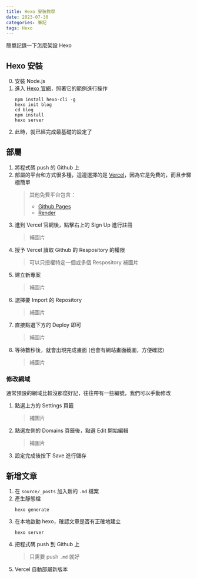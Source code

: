 ```yaml
---
title: Hexo 安裝教學
date: 2023-07-30
categories: 筆記
tags: Hexo
---
```


簡單記錄一下怎麼架設 Hexo

<!-- more -->

## Hexo 安裝
0. 安裝 Node.js
1. 進入 [Hexo 官網](https://hexo.io/zh-tw/index.html)，照著它的範例進行操作
   ```
   npm install hexo-cli -g
   hexo init blog
   cd blog
   npm install
   hexo server
   ```
2. 此時，就已經完成最基礎的設定了

## 部屬
1. 將程式碼 push 的 Github 上
2. 部屬的平台和方式很多種，這邊選擇的是 [Vercel](https://vercel.com/)，因為它是免費的，而且步驟極簡單
   > 其他免費平台包含：
   > - [Github Pages](https://pages.github.com/)
   > - [Render](https://render.com/)
3. 進到 Vercel 官網後，點擊右上的 Sign Up 進行註冊
   > 補圖片
4. 授予 Vercel 讀取 Github 的 Respository 的權限
   > 可以只授權特定一個或多個 Respository
   > 補圖片
5. 建立新專案
   > 補圖片
6. 選擇要 Import 的 Repository
   > 補圖片
7. 直接點選下方的 Deploy 即可
   > 補圖片
8. 等待數秒後，就會出現完成畫面 (也會有網站畫面截圖，方便確認)
   > 補圖片

### 修改網域
通常預設的網域比較沒那麼好記，往往帶有一些編號，我們可以手動修改
1. 點選上方的 Settings 頁籤
   > 補圖片
2. 點選左側的 Domains 頁籤後，點選 Edit 開始編輯
   > 補圖片
3. 設定完成後按下 Save 進行儲存

## 新增文章
1. 在 `source/_posts` 加入新的 `.md` 檔案
2. 產生靜態檔
   ```
   hexo generate
   ```
3. 在本地啟動 hexo，確認文章是否有正確地建立
   ```
   hexo server
   ```
4. 把程式碼 push 到 Github 上
   > 只需要 push `.md` 就好 
5. Vercel 自動部屬新版本

